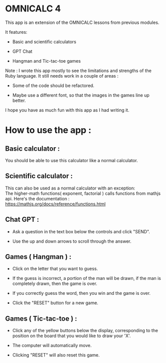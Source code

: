 # OMNICALC 4

This app is an extension of the OMNICALC lessons from previous modules.

It features:

* Basic and scientific calculators

* GPT Chat

* Hangman and Tic-tac-toe games

Note :
I wrote this app mostly to see the limitations and strengths of the Ruby language.
It still needs work in a couple of areas :

 * Some of the code should be refactored.

 * Maybe use a different font, so that the images in the games line up better.

I hope you have as much fun with this app as I had writing it.

# How to use the app :

Basic calculator :
------------------

You should be able to use this calculator like a normal calculator.

Scientific calculator :
-----------------------

This can also be used as a normal calculator with an exception:  
The higher-math functions( exponent, factorial ) calls functions from mathjs api.
Here's the documentation : 
https://mathjs.org/docs/reference/functions.html

Chat GPT :
----------

* Ask a question in the text box below the controls and click "SEND".

* Use the up and down arrows to scroll through the answer.

Games ( Hangman ) :
-------------------

* Click on the letter that you want to guess.
  
* If the guess is incorrect, a portion of the man will be drawn, if the man is completely drawn, then the game is over.

* If you correctly guess the word, then you win and the game is over.

* Click the "RESET" button for a new game.

Games ( Tic-tac-toe ) :
-----------------------

* Click any of the yellow buttons below the display, corresponding to the position on the board that you would like to draw your 'X'.

* The computer will automatically move.

* Clicking "RESET" will also reset this game.


